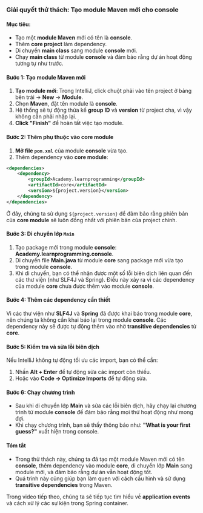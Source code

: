 ### Giải quyết thử thách: Tạo module Maven mới cho console

#### Mục tiêu:
- Tạo một **module Maven** mới có tên là **console**.
- Thêm **core project** làm dependency.
- Di chuyển **main class** sang module **console** mới.
- Chạy **main class** từ module **console** và đảm bảo rằng dự án hoạt động tương tự như trước.

#### **Bước 1: Tạo module Maven mới**
1. **Tạo module mới**: Trong IntelliJ, click chuột phải vào tên project ở bảng bên trái -> **New** -> **Module**.
2. Chọn **Maven**, đặt tên module là **console**.
3. Hệ thống sẽ tự động thừa kế **group ID** và **version** từ project cha, vì vậy không cần phải nhập lại.
4. **Click "Finish"** để hoàn tất việc tạo module.

#### **Bước 2: Thêm phụ thuộc vào core module**
1. **Mở file `pom.xml`** của module **console** vừa tạo.
2. Thêm dependency vào **core module**:

```xml
<dependencies>
    <dependency>
        <groupId>Academy.learnprogramming</groupId>
        <artifactId>core</artifactId>
        <version>${project.version}</version>
    </dependency>
</dependencies>
```

Ở đây, chúng ta sử dụng `${project.version}` để đảm bảo rằng phiên bản của **core module** sẽ luôn đồng nhất với phiên bản của project chính.

#### **Bước 3: Di chuyển lớp `Main`**
1. Tạo package mới trong module **console**: **Academy.learnprogramming.console**.
2. Di chuyển file **Main.java** từ module **core** sang package mới vừa tạo trong module **console**.
3. Khi di chuyển, bạn có thể nhận được một số lỗi biên dịch liên quan đến các thư viện (như SLF4J và Spring). Điều này xảy ra vì các dependency của module **core** chưa được thêm vào module **console**.

#### **Bước 4: Thêm các dependency cần thiết**
Vì các thư viện như **SLF4J** và **Spring** đã được khai báo trong module **core**, nên chúng ta không cần khai báo lại trong module **console**. Các dependency này sẽ được tự động thêm vào nhờ **transitive dependencies** từ **core**.

#### **Bước 5: Kiểm tra và sửa lỗi biên dịch**
Nếu IntelliJ không tự động tối ưu các import, bạn có thể cần:
1. Nhấn **Alt + Enter** để tự động sửa các import còn thiếu.
2. Hoặc vào **Code -> Optimize Imports** để tự động sửa.

#### **Bước 6: Chạy chương trình**
- Sau khi di chuyển lớp **Main** và sửa các lỗi biên dịch, hãy chạy lại chương trình từ module **console** để đảm bảo rằng mọi thứ hoạt động như mong đợi.
- Khi chạy chương trình, bạn sẽ thấy thông báo như: **"What is your first guess?"** xuất hiện trong console.

#### **Tóm tắt**
- Trong thử thách này, chúng ta đã tạo một module Maven mới có tên **console**, thêm dependency vào module **core**, di chuyển lớp **Main** sang module mới, và đảm bảo rằng dự án vẫn hoạt động tốt.
- Quá trình này cũng giúp bạn làm quen với cách cấu hình và sử dụng **transitive dependencies** trong Maven.

Trong video tiếp theo, chúng ta sẽ tiếp tục tìm hiểu về **application events** và cách xử lý các sự kiện trong Spring container.
